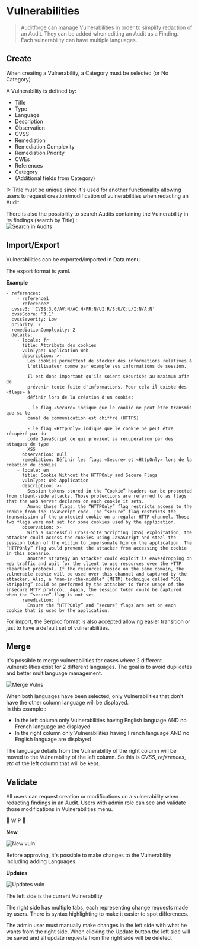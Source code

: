 # Vulnerabilities

> Auditforge can manage Vulnerabilities in order to simplify redaction of an Audit. They can be added when editing an Audit as a Finding.<br>
> Each vulnerability can have multiple languages.

## Create

When creating a Vulnerability, a Category must be selected (or No Category)

A Vulnerability is defined by:

- Title
- Type
- Language
- Description
- Observation
- CVSS
- Remediation
- Remediation Complexity
- Remediation Priority
- CWEs
- References
- Category
- (Additional fields from Category)

!> Title must be unique since it's used for another functionality allowing users to request creation/modification of vulnerabilities when redacting an Audit.

There is also the possibility to search Audits containing the Vulnerability in its findings (search by Title) :<br>
![Search in Audits](_images/action_buttons.png)

## Import/Export

Vulnerabilities can be exported/imported in Data menu.

The export format is yaml.

**Example**

```
- references:
    - reference1
    - reference2
  cvssv3: 'CVSS:3.0/AV:N/AC:H/PR:N/UI:R/S:U/C:L/I:N/A:N'
  cvssScore: '3.1'
  cvssSeverity: Low
  priority: 2
  remediationComplexity: 2
  details:
    - locale: fr
      title: Attributs des cookies
      vulnType: Application Web
      description: >-
        Les cookies permettent de stocker des informations relatives à
        l'utilisateur comme par exemple ses informations de session.

        Il est donc important qu'ils soient sécurisés au maximum afin de
        prévenir toute fuite d'informations. Pour cela il existe des «flags» à
        définir lors de la création d'un cookie:

        - le flag «Secure» indique que le cookie ne peut être transmis que si le
        canal de communication est chiffré (HTTPS)

        - le flag «HttpOnly» indique que le cookie ne peut être récupéré par du
        code JavaScript ce qui prévient sa récupération par des attaques de type
        XSS
      observation: null
      remediation: Définir les flags «Secure» et «HttpOnly» lors de la création de cookies
    - locale: en
      title: Cookie Without the HTTPOnly and Secure Flags
      vulnType: Web Application
      description: >-
        Session tokens stored in the “Cookie” headers can be protected from client-side attacks. Those protections are referred to as flags that the web server declares on each cookie it sets.
        Among those flags, the “HTTPOnly” flag restricts access to the cookie from the JavaScript code. The “secure” flag restricts the transmission of the protected cookie on a regular HTTP channel. Those two flags were not set for some cookies used by the application.
      observation: >-
        With a successful Cross-Site Scripting (XSS) exploitation, the attacker could access the cookies using JavaScript and steal the session token of the victim to impersonate him on the application. The “HTTPOnly” flag would prevent the attacker from accessing the cookie in this scenario.
        Another strategy an attacker could exploit is eavesdropping on web traffic and wait for the client to use resources over the HTTP cleartext protocol. If the resources reside on the same domain, the vulnerable cookie will be used over this channel and captured by the attacker. Also, a "man-in-the-middle" (MITM) technique called “SSL Stripping” could be performed by the attacker to force usage of the insecure HTTP protocol. Again, the session token could be captured when the “secure” flag is not set.
      remediation: |
        Ensure the “HTTPOnly” and “secure” flags are set on each cookie that is used by the application.
```

For import, the Serpico format is also accepted allowing easier transition or just to have a default set of vulnerabilities.

## Merge

It's possible to merge vulnerabilities for cases where 2 different vulnerabilities exist for 2 different languages. The goal is to avoid duplicates and better multilanguage management.

![Merge Vulns](_images/merge_vulns.png)

When both languages have been selected, only Vulnerabilities that don't have the other column language will be displayed.  
In this example :

- In the left column only Vulnerabilities having English language AND no French language are displayed
- In the right column only Vulnerabilities having French language AND no English language are displayed

The language details from the Vulnerability of the right column will be moved to the Vulnerability of the left column. So this is _CVSS_, _references_, _etc_ of the left column that will be kept.

## Validate

All users can request creation or modifications on a vulnerability when redacting findings in an Audit. Users with admin role can see and validate those modifications in Vulnerabilities menu.

🚧 WIP 🚧

<!--![Validate](_images/new_updates_vulns.png)-->

**New**

![New vuln](_images/new_vuln.png)

Before approving, it's possible to make changes to the Vulnerability including adding Languages.

**Updates**

![Updates vuln](_images/updates_vuln.png)

The left side is the current Vulnerability

The right side has multiple tabs, each representing change requests made by users. There is syntax highlighting to make it easier to spot differences.

The admin user must manually make changes in the left side with what he wants from the right side. When clicking the Update button the left side will be saved and all update requests from the right side will be deleted.
